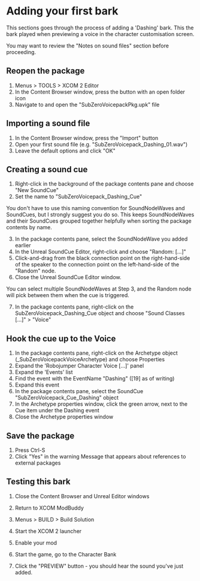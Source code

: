 # Adding your first bark

This sections goes through the process of adding a 'Dashing' bark. 
This the bark played when previewing a voice in the character customisation screen.

You may want to review the "Notes on sound files" section before proceeding.

## Reopen the package
1. Menus > TOOLS > XCOM 2 Editor
2. In the Content Browser window, press the  button with an open folder icon
3. Navigate to and open the "SubZeroVoicepackPkg.upk" file

## Importing a sound file
1. In the Content Browser window, press the "Import" button
2. Open your first sound file (e.g. "SubZeroVoicepack_Dashing_01.wav")
3. Leave the default options and click "OK"

## Creating a sound cue
1. Right-click in the background of the package contents pane and choose "New SoundCue"
2. Set the name to "SubZeroVoicepack_Dashing_Cue" 

You don't have to use this naming convention for SoundNodeWaves and SoundCues, but I strongly suggest you do so. 
This keeps SoundNodeWaves and their SoundCues grouped together helpfully when sorting the package contents by name.

3. In the package contents pane, select the SoundNodeWave you added earlier
4. In the Unreal SoundCue Editor, right-click and choose "Random: [...]"
5. Click-and-drag from the black connection point on the right-hand-side of the speaker 
to the connection point on the left-hand-side of the "Random" node.
6. Close the Unreal SoundCue Editor window.

You can select multiple SoundNodeWaves at Step 3, and the Random node will pick between them when the cue is triggered.

7. In the package contents pane, right-click on the SubZeroVoicepack_Dashing_Cue object and choose "Sound Classes [...]" > "Voice"

## Hook the cue up to the Voice
1. In the package contents pane, right-click on the Archetype object (_SubZeroVoicepackVoiceArchetype) and choose Properties
2. Expand the 'Robojumper Character Voice [...]' panel
3. Expand the 'Events' list
4. Find the event with the EventName "Dashing" ([19] as of writing)
5. Expand this event
6. In the package contents pane, select the SoundCue "SubZeroVoicepack_Cue_Dashing" object
7. In the Archetype properties window, click the green arrow, next to the Cue item under the Dashing event
8. Close the Archetype properties window

## Save the package

1. Press Ctrl-S
2. Click "Yes" in the warning Message that appears about references to external packages

## Testing this bark
1. Close the Content Browser and Unreal Editor windows
2. Return to XCOM ModBuddy
3. Menus > BUILD > Build Solution

4. Start the XCOM 2 launcher
5. Enable your mod
6. Start the game, go to the Character Bank
7. Click the "PREVIEW" button - you should hear the sound you've just added.